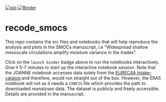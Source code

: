 [![pip](https://github.com/Geet-George/recode_smocs/actions/workflows/pip.yml/badge.svg)](https://github.com/Geet-George/recode_smocs/actions/workflows/pip.yml)
[![Binder](https://mybinder.org/badge_logo.svg)](https://mybinder.org/v2/gh/Geet-George/recode_smocs/HEAD)
# recode_smocs

This repo contains the src files and notebooks that will help reproduce the analysis and plots in the SMOCs manuscript, i.e "Widespread shallow mesoscale circulations amplify moisture variance in the trades". 

Click on the `launch binder` badge above to run the notebooks interactively. Give it 5-7 minutes to start up the interactive notebook session. Note that the JOANNE notebook accesses data solely from the [EUREC4A intake-catalog](https://github.com/eurec4a/eurec4a-intake) and therefore, would run straight out of the box. However, the ERA5 notebook will not as it needs a `CONFIG` file which provides the path to downloaded reanalyses data. The dataset is publicly and freely accessible. Details are provided in the manuscript. 
